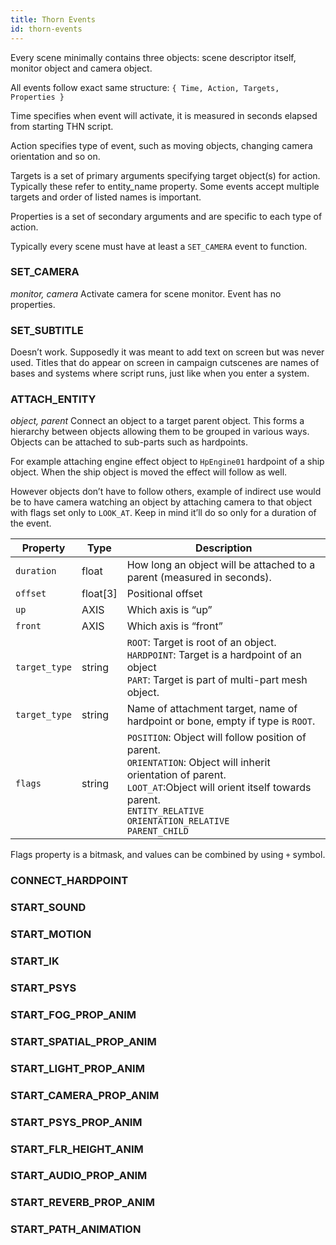 ```yaml
---
title: Thorn Events
id: thorn-events
---
```


Every scene minimally contains three objects: scene descriptor itself, monitor object and camera object.

All events follow exact same structure:
`{ Time, Action, Targets, Properties }`

Time specifies when event will activate, it is measured in seconds elapsed from starting THN script.

Action specifies type of event, such as moving objects, changing camera orientation and so on.

Targets is a set of primary arguments specifying target object(s) for action. Typically these refer to entity_name property. Some events accept multiple targets and order of listed names is important.

Properties is a set of secondary arguments and are specific to each type of action.

Typically every scene must have at least a `SET_CAMERA` event to function.

### SET_CAMERA

*monitor, camera*
Activate camera for scene monitor. Event has no properties.


### SET_SUBTITLE

Doesn’t work. Supposedly it was meant to add text on screen but was never used. Titles that do appear on screen in campaign cutscenes are names of bases and systems where script runs, just like when you enter a system.

### ATTACH_ENTITY

*object, parent*
Connect an object to a target parent object. This forms a hierarchy between objects allowing them to be grouped in various ways. Objects can be attached to sub-parts such as hardpoints.

For example attaching engine effect object to `HpEngine01` hardpoint of a ship object. When the ship object is moved the effect will follow as well.

However objects don’t have to follow others, example of indirect use would be to have camera watching an object by attaching camera to that object with flags set only to `LOOK_AT`. Keep in mind it’ll do so only for a duration of the event.


| Property      | Type     | Description                                                                                                                                                                                                                                  |
| ------------- | -------- | -------------------------------------------------------------------------------------------------------------------------------------------------------------------------------------------------------------------------------------------- |
| `duration`    | float    | How long an object will be attached to a parent (measured in seconds).                                                                                                                                                                       |
| `offset`      | float[3] | Positional offset                                                                                                                                                                                                                            |
| `up`          | AXIS     | Which axis is “up”                                                                                                                                                                                                                           |
| `front`       | AXIS     | Which axis is “front”                                                                                                                                                                                                                        |
| `target_type` | string   | `ROOT`: Target is root of an object.<br/>`HARDPOINT`: Target is a hardpoint of an object<br/>`PART`: Target is part of multi-part mesh object.                                                                                               |
| `target_type` | string   | Name of attachment target, name of hardpoint or bone, empty if type is `ROOT`.                                                                                                                                                               |
| `flags`       | string   | `POSITION`: Object will follow position of parent.<br/>`ORIENTATION`: Object will inherit orientation of parent.<br/>`LOOT_AT`:Object will orient itself towards parent.<br/>`ENTITY_RELATIVE`<br/>`ORIENTATION_RELATIVE`<br/>`PARENT_CHILD` |

Flags property is a bitmask, and values can be combined by using `+` symbol.

### CONNECT_HARDPOINT

### START_SOUND

### START_MOTION

### START_IK

### START_PSYS

### START_FOG_PROP_ANIM

### START_SPATIAL_PROP_ANIM

### START_LIGHT_PROP_ANIM

### START_CAMERA_PROP_ANIM

### START_PSYS_PROP_ANIM

### START_FLR_HEIGHT_ANIM

### START_AUDIO_PROP_ANIM

### START_REVERB_PROP_ANIM

### START_PATH_ANIMATION